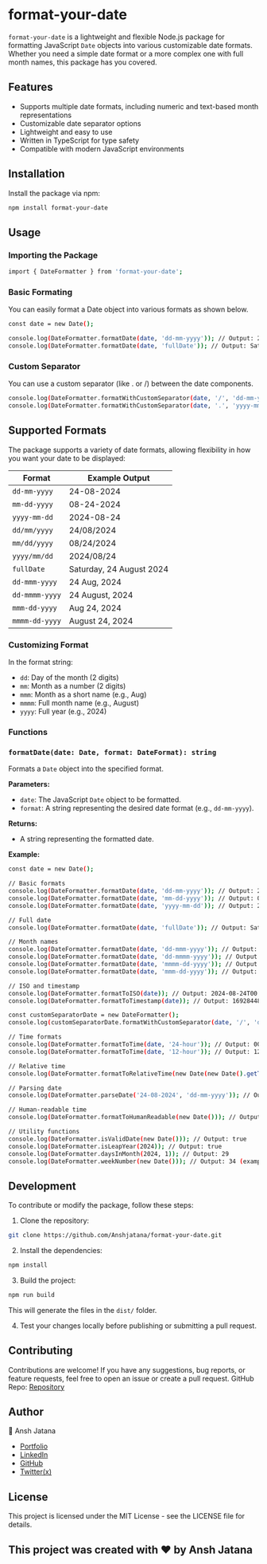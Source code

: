 # format-your-date

`format-your-date` is a lightweight and flexible Node.js package for formatting JavaScript `Date` objects into various customizable date formats. Whether you need a simple date format or a more complex one with full month names, this package has you covered.

## Features

- Supports multiple date formats, including numeric and text-based month representations
- Customizable date separator options
- Lightweight and easy to use
- Written in TypeScript for type safety
- Compatible with modern JavaScript environments

## Installation

Install the package via npm:

```bash
npm install format-your-date
```

## Usage

### Importing the Package

```bash
import { DateFormatter } from 'format-your-date';
```

### Basic Formating
You can easily format a Date object into various formats as shown below.

```bash
const date = new Date();

console.log(DateFormatter.formatDate(date, 'dd-mm-yyyy')); // Output: 24-08-2024
console.log(DateFormatter.formatDate(date, 'fullDate')); // Output: Saturday, 24 August 2024
```

### Custom Separator

You can use a custom separator (like . or /) between the date components.

```bash
console.log(DateFormatter.formatWithCustomSeparator(date, '/', 'dd-mm-yyyy')); // Output: 24/08/2024
console.log(DateFormatter.formatWithCustomSeparator(date, '.', 'yyyy-mm-dd')); // Output: 2024.08.24
```

## Supported Formats

The package supports a variety of date formats, allowing flexibility in how you want your date to be displayed:

| Format           | Example Output           |
|------------------|--------------------------|
| `dd-mm-yyyy`     | 24-08-2024               |
| `mm-dd-yyyy`     | 08-24-2024               |
| `yyyy-mm-dd`     | 2024-08-24               |
| `dd/mm/yyyy`     | 24/08/2024               |
| `mm/dd/yyyy`     | 08/24/2024               |
| `yyyy/mm/dd`     | 2024/08/24               |
| `fullDate`       | Saturday, 24 August 2024 |
| `dd-mmm-yyyy`    | 24 Aug, 2024             |
| `dd-mmmm-yyyy`   | 24 August, 2024          |
| `mmm-dd-yyyy`    | Aug 24, 2024             |
| `mmmm-dd-yyyy`   | August 24, 2024          |

### Customizing Format
In the format string:
- `dd`: Day of the month (2 digits)
- `mm`: Month as a number (2 digits)
- `mmm`: Month as a short name (e.g., Aug)
- `mmmm`: Full month name (e.g., August)
- `yyyy`: Full year (e.g., 2024)

### Functions

### `formatDate(date: Date, format: DateFormat): string`

Formats a `Date` object into the specified format.

**Parameters:**
- `date`: The JavaScript `Date` object to be formatted.
- `format`: A string representing the desired date format (e.g., `dd-mm-yyyy`).

**Returns:** 
- A string representing the formatted date.

**Example:**

```bash
const date = new Date();

// Basic formats
console.log(DateFormatter.formatDate(date, 'dd-mm-yyyy')); // Output: 24-08-2024
console.log(DateFormatter.formatDate(date, 'mm-dd-yyyy')); // Output: 08-24-2024
console.log(DateFormatter.formatDate(date, 'yyyy-mm-dd')); // Output: 2024-08-24

// Full date
console.log(DateFormatter.formatDate(date, 'fullDate')); // Output: Saturday, 24 August 2024

// Month names
console.log(DateFormatter.formatDate(date, 'dd-mmm-yyyy')); // Output: 24 Aug, 2024
console.log(DateFormatter.formatDate(date, 'dd-mmmm-yyyy')); // Output: 24 August, 2024
console.log(DateFormatter.formatDate(date, 'mmmm-dd-yyyy')); // Output: August 24, 2024
console.log(DateFormatter.formatDate(date, 'mmm-dd-yyyy')); // Output: Aug 24, 2024

// ISO and timestamp
console.log(DateFormatter.formatToISO(date)); // Output: 2024-08-24T00:00:00.000Z
console.log(DateFormatter.formatToTimestamp(date)); // Output: 1692844800000 (example)

const customSeparatorDate = new DateFormatter();
console.log(customSeparatorDate.formatWithCustomSeparator(date, '/', 'dd/mm/yyyy')); // Output: 24/08/2024

// Time formats
console.log(DateFormatter.formatToTime(date, '24-hour')); // Output: 00:00
console.log(DateFormatter.formatToTime(date, '12-hour')); // Output: 12:00 AM

// Relative time
console.log(DateFormatter.formatToRelativeTime(new Date(new Date().getTime() - 3600000))); // Output: 1 hour ago

// Parsing date
console.log(DateFormatter.parseDate('24-08-2024', 'dd-mm-yyyy')); // Output: Sat Aug 24 2024 ...

// Human-readable time
console.log(DateFormatter.formatToHumanReadable(new Date())); // Output: today

// Utility functions
console.log(DateFormatter.isValidDate(new Date())); // Output: true
console.log(DateFormatter.isLeapYear(2024)); // Output: true
console.log(DateFormatter.daysInMonth(2024, 1)); // Output: 29
console.log(DateFormatter.weekNumber(new Date())); // Output: 34 (example)

```


## Development

To contribute or modify the package, follow these steps:

1. Clone the repository:

```bash
git clone https://github.com/Anshjatana/format-your-date.git
```

2. Install the dependencies:

```bash
npm install
```

3. Build the project:

```bash
npm run build
```

This will generate the files in the `dist/` folder.

4. Test your changes locally before publishing or submitting a pull request.

## Contributing
Contributions are welcome! If you have any suggestions, bug reports, or feature requests, feel free to open an issue or create a pull request.
GitHub Repo: [Repository](https://github.com/Anshjatana/format-your-date)


## Author
👤 Ansh Jatana

* [Portfolio](https://portfolio-anshh.netlify.app/)
* [LinkedIn](https://www.linkedin.com/in/ansh-jatana-10b446205/)
* [GitHub](https://github.com/Anshjatana)
* [Twitter(x)](https://x.com/anshh_jatana)

## License
This project is licensed under the MIT License - see the LICENSE file for details.

## This project was created with ❤️ by Ansh Jatana
